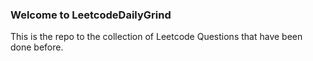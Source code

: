 ### Welcome to LeetcodeDailyGrind

This is the repo to the collection of Leetcode Questions that have been done before.
